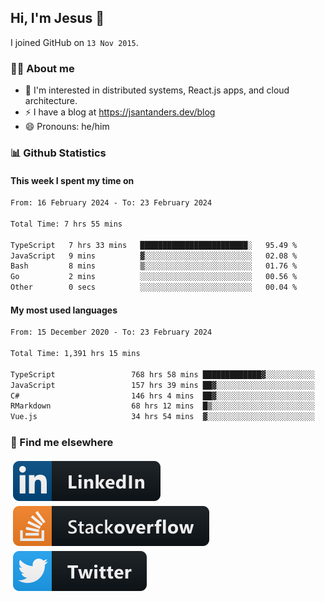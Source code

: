## Hi, I'm Jesus 👋

I joined GitHub on `13 Nov 2015`.

<!-- Talking about you -->

### 👨‍💻 About me

- 👦 I'm interested in distributed systems, React.js apps, and cloud architecture.
- ⚡️ I have a blog at <https://jsantanders.dev/blog>
- 😄 Pronouns: he/him

### 📊 Github Statistics

#### This week I spent my time on

<!--START_SECTION:weekly-->

```txt
From: 16 February 2024 - To: 23 February 2024

Total Time: 7 hrs 55 mins

TypeScript   7 hrs 33 mins   ████████████████████████░   95.49 %
JavaScript   9 mins          ▓░░░░░░░░░░░░░░░░░░░░░░░░   02.08 %
Bash         8 mins          ▒░░░░░░░░░░░░░░░░░░░░░░░░   01.76 %
Go           2 mins          ░░░░░░░░░░░░░░░░░░░░░░░░░   00.56 %
Other        0 secs          ░░░░░░░░░░░░░░░░░░░░░░░░░   00.04 %
```

<!--END_SECTION:weekly-->

#### My most used languages

<!--START_SECTION:alltime-->

```txt
From: 15 December 2020 - To: 23 February 2024

Total Time: 1,391 hrs 15 mins

TypeScript                 768 hrs 58 mins █████████████▓░░░░░░░░░░░   55.27 %
JavaScript                 157 hrs 39 mins ██▓░░░░░░░░░░░░░░░░░░░░░░   11.33 %
C#                         146 hrs 4 mins  ██▓░░░░░░░░░░░░░░░░░░░░░░   10.50 %
RMarkdown                  68 hrs 12 mins  █▒░░░░░░░░░░░░░░░░░░░░░░░   04.90 %
Vue.js                     34 hrs 54 mins  ▓░░░░░░░░░░░░░░░░░░░░░░░░   02.51 %
```

<!--END_SECTION:alltime-->

### 📢 Find me elsewhere

<p>
  <a target="_blank" href="https://linkedin.com/in/jsantanders">
    <img src="https://github.com/jsantanders/jsantanders/blob/master/img/linkedin.svg" alt="LinkedIn" style="vertical-align:top; margin:4px">
  </a>
  
  <a target="_blank" href="https://stackoverflow.com/users/7318331/jesus-santander">
    <img src="https://github.com/jsantanders/jsantanders/blob/master/img/stackoverflow.svg" alt="StackOverflow" style="vertical-align:top; margin:4px">
  </a>
  
  <a target="_blank" href="http://twitter.com/jsantanders">
    <img src="https://github.com/jsantanders/jsantanders/blob/master/img/twitter.svg" alt="Twitter" style="vertical-align:top; margin:4px">
  </a>
</p>
